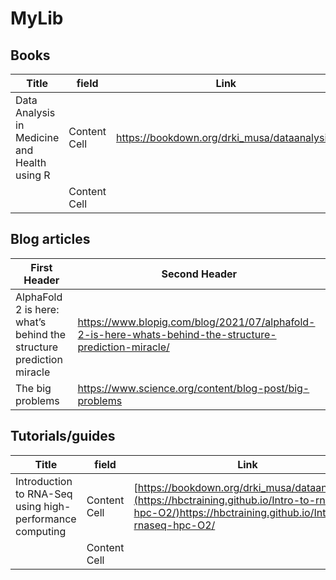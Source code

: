 # MyLib

## Books

| Title  | field | Link |
| ------------- | ------------- | ----------- |
|Data Analysis in Medicine and Health using R  | Content Cell  | https://bookdown.org/drki_musa/dataanalysis/             |
|  | Content Cell  |              |

## Blog articles

| First Header  | Second Header |
| ------------- | ------------- |
| AlphaFold 2 is here: what’s behind the structure prediction miracle  | https://www.blopig.com/blog/2021/07/alphafold-2-is-here-whats-behind-the-structure-prediction-miracle/  |
| The big problems | https://www.science.org/content/blog-post/big-problems |

## Tutorials/guides

| Title  | field | Link |
| ------------- | ------------- | ----------- |
| Introduction to RNA-Seq using high-performance computing | Content Cell  | [https://bookdown.org/drki_musa/dataanalysis/](https://hbctraining.github.io/Intro-to-rnaseq-hpc-O2/)https://hbctraining.github.io/Intro-to-rnaseq-hpc-O2/             |
|  | Content Cell  |              |
